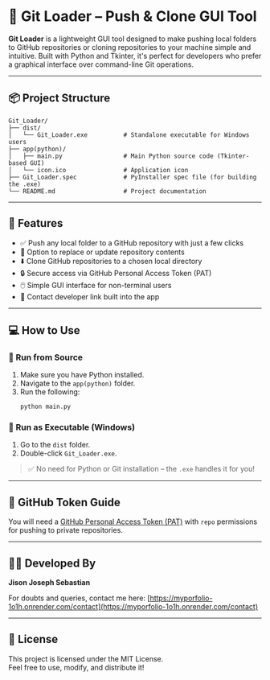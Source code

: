 
# 🚀 Git Loader – Push & Clone GUI Tool

**Git Loader** is a lightweight GUI tool designed to make pushing local folders to GitHub repositories or cloning repositories to your machine simple and intuitive. Built with Python and Tkinter, it's perfect for developers who prefer a graphical interface over command-line Git operations.

---

## 📦 Project Structure

```
Git_Loader/
├── dist/
│   └── Git_Loader.exe          # Standalone executable for Windows users
├── app(python)/
│   ├── main.py                 # Main Python source code (Tkinter-based GUI)
│   └── icon.ico                # Application icon
├── Git_Loader.spec             # PyInstaller spec file (for building the .exe)
└── README.md                   # Project documentation
```

---

## 🔧 Features

- ✅ Push any local folder to a GitHub repository with just a few clicks  
- 🔄 Option to replace or update repository contents  
- ⬇️ Clone GitHub repositories to a chosen local directory  
- 🔒 Secure access via GitHub Personal Access Token (PAT)  
- 🖱️ Simple GUI interface for non-terminal users  
- 💬 Contact developer link built into the app  

---

## 💻 How to Use

### 🧪 Run from Source
1. Make sure you have Python installed.
2. Navigate to the `app(python)` folder.
3. Run the following:
   ```bash
   python main.py
   ```

### 🏁 Run as Executable (Windows)
1. Go to the `dist` folder.
2. Double-click `Git_Loader.exe`.

> ✅ No need for Python or Git installation – the `.exe` handles it for you!

---

## 🔐 GitHub Token Guide

You will need a [GitHub Personal Access Token (PAT)](https://github.com/settings/tokens) with `repo` permissions for pushing to private repositories.

---

## 👨‍💻 Developed By

**Jison Joseph Sebastian**

For doubts and queries, contact me here: [https://myporfolio-1o1h.onrender.com/contact](https://myporfolio-1o1h.onrender.com/contact)

---

## 📜 License

This project is licensed under the MIT License.  
Feel free to use, modify, and distribute it!
